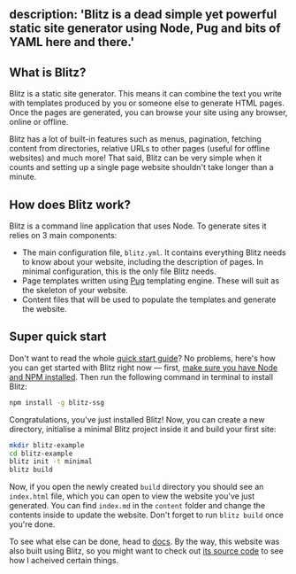 description: 'Blitz is a dead simple yet powerful static site generator using Node, Pug and bits of YAML here and there.'
---
## What is Blitz?

Blitz is a static site generator. This means it can combine the text you write with templates produced by you or
someone else to generate HTML pages. Once the pages are generated, you can browse your site using any browser, online or
offline.

Blitz has a lot of built-in features such as menus, pagination, fetching content from directories, relative URLs to
other pages (useful for offline websites) and much more! That said, Blitz can be very simple when it counts and setting
up a single page website shouldn't take longer than a minute.

## How does Blitz work?

Blitz is a command line application that uses Node. To generate sites it relies on 3 main components:

* The main configuration file, `blitz.yml`. It contains everything Blitz needs to know about your website, including
the description of pages. In minimal configuration, this is the only file Blitz needs.
* Page templates written using [Pug](https://www.npmjs.com/package/pug) templating engine. These will suit as the
skeleton of your website.
* Content files that will be used to populate the templates and generate the website.

## Super quick start

Don't want to read the whole [quick start guide](#)? No problems, here's how you can get started with Blitz right now —
first, [make sure you have Node and NPM installed](https://docs.npmjs.com/getting-started/installing-node). Then run the
following command in terminal to install Blitz:

```bash
npm install -g blitz-ssg
```

Congratulations, you've just installed Blitz! Now, you can create a new directory, initialise a minimal Blitz project
inside it and build your first site:

```bash
mkdir blitz-example
cd blitz-example
blitz init -t minimal
blitz build
```

Now, if you open the newly created `build` directory you should see an `index.html` file, which you can open to view
the website you've just generated. You can find `index.md` in the `content` folder and change the contents inside to
update the website. Don't forget to run `blitz build` once you're done.
 
 To see what else can be done, head to [docs](#). By the way, this website was also built using Blitz, so you might want
 to check out [its source code](https://github.com/TimboKZ/blitz-website) to see how I acheived certain things.